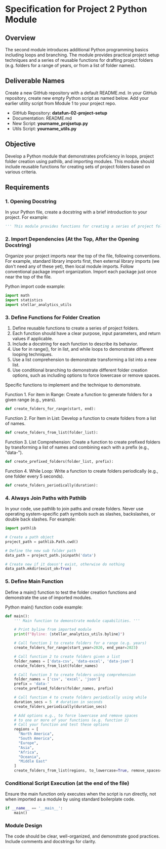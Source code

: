 # Specification for Project 2 Python Module

## Overview

The second module introduces additional Python programming basics including loops and branching. 
The module provides practical project setup techniques and a series of reusable functions for
drafting project folders (e.g. folders for a range of years, or from a list of folder names).

## Deliverable Names

Create a new GitHub repository with a default README.md.
In your GitHub repository, create new empty Python script as named below. 
Add your earlier utility script from Module 1 to your project repo. 

- GitHub Repository:  **datafun-02-project-setup**
- Documentation:      README.md
- New Script:         **yourname_projsetup.py**
- Utils Script:       **yourname_utils.py**

## Objective

Develop a Python module that demonstrates proficiency in loops, project folder creation using pathlib, and importing modules.
This module should include reusable functions for creating sets of project folders based on various criteria.

## Requirements

### 1. Opening Docstring

In your Python file, create a docstring with a brief introduction to your project.
For example:

```python
''' This module provides functions for creating a series of project folders. '''
```

### 2. Import Dependencies (At the Top, After the Opening Docstring)

Organize your project imports near the top of the file, following conventions.
For example, standard library imports first, then external library imports (we don't need any of these yet), then local module imports. 
Follow conventional package import organization. 
Import each package just once near the top of the file.  

Python import code example:

```python
import math
import statistics
import stellar_analytics_utils
```

### 3. Define Functions for Folder Creation

1. Define reusable functions to create a series of project folders.
1. Each function should have a clear purpose, input parameters, and return values if applicable.
1. Include a docstring for each function to describe its behavior.
1. Use for in range(), for in list, and while loops to demonstrate different looping techniques.
1. Use a list comprehension to demonstrate transforming a list into a new list.
1. Use conditional branching to demonstrate different folder creation options, such as including options to force lowercase or remove spaces.

Specific functions to implement and the technique to demonstrate.

Function 1. For item in Range: Create a function to generate folders for a given range (e.g., years).

```python
def create_folders_for_range(start, end):
```

Function 2. For Item in List: Develop a function to create folders from a list of names.

```python
def create_folders_from_list(folder_list):
```

Function 3. List Comprehension: Create a function to create prefixed folders by transforming a list of names and combining each with a prefix (e.g., "data-").

```python
def create_prefixed_folders(folder_list, prefix):
```

Function 4. While Loop: Write a function to create folders periodically (e.g., one folder every 5 seconds).

```python
def create_folders_periodically(duration):
```

### 4. Always Join Paths with Pathlib

In your code, use pathlib to join paths and create folders.
Never use operating system-specific path symbols such as slashes, backslashes, or double back slashes.
For example:

```python
import pathlib

# Create a path object
project_path = pathlib.Path.cwd()

# Define the new sub folder path
data_path = project_path.joinpath('data')

# Create new if it doesn't exist, otherwise do nothing
data_path.mkdir(exist_ok=True)
```

### 5. Define Main Function

Define a main() function to test the folder creation functions and demonstrate the use of imported modules.

Python main() function code example:

```python
def main():
    ''' Main function to demonstrate module capabilities. '''

    # Print byline from imported module
    print(f"Byline: {stellar_analytics_utils.byline}")

    # Call function 1 to create folders for a range (e.g. years)
    create_folders_for_range(start_year=2020, end_year=2023)

    # Call function 2 to create folders given a list
    folder_names = ['data-csv', 'data-excel', 'data-json']
    create_folders_from_list(folder_names)

    # Call function 3 to create folders using comprehension
    folder_names = ['csv', 'excel', 'json']
    prefix = 'data-'
    create_prefixed_folders(folder_names, prefix)

    # Call function 4 to create folders periodically using while
    duration_secs = 5  # duration in seconds
    create_folders_periodically(duration_secs)

    # Add options e.g., to force lowercase and remove spaces 
    # to one or more of your functions (e.g. function 2) 
    # Call your function and test these options
    regions = [
      "North America", 
      "South America", 
      "Europe", 
      "Asia", 
      "Africa", 
      "Oceania", 
      "Middle East"
    ]
    create_folders_from_list(regions, to_lowercase=True, remove_spaces=True)
```

### Conditional Script Execution (at the end of the file)

Ensure the main function only executes when the script is run directly,
not when imported as a module by using standard boilerplate code.

```python
if __name__ == '__main__':
    main()
```

### Module Design

The code should be clear, well-organized, and demonstrate good practices.
Include comments and docstrings for clarity.

